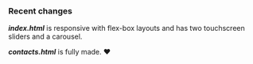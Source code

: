 ### Recent changes

**_index.html_** is responsive with flex-box layouts and has two touchscreen sliders and a carousel.

**_contacts.html_** is fully made. :heart:
